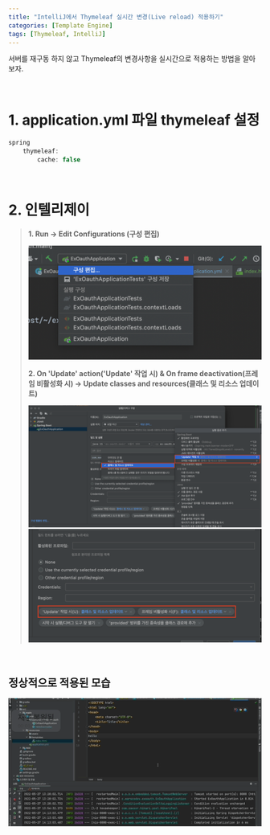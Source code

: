 ```yaml
---
title: "IntelliJ에서 Thymeleaf 실시간 변경(Live reload) 적용하기"
categories: [Template Engine]
tags: [Thymeleaf, IntelliJ]
---
```


서버를 재구동 하지 않고 Thymeleaf의 변경사항을 실시간으로 적용하는 방법을 알아보자.

<br>

# 1. application.yml 파일 thymeleaf 설정

```groovy
spring
    thymeleaf:
        cache: false
```

<br>

# 2. 인텔리제이
   >**1. Run → Edit Configurations (구성 편집)**
   >
   > <img src="/images/스크린샷 2022-05-27 오후 1.29.17.png" width="520" alt="이미지1">
   >
   >
   >**2. On 'Update' action('Update' 작업 시) & On frame deactivation(프레임 비활성화 시) → Update classes and resources(클래스 및 리소스 업데이트)**
   > 
   > <img src="/images/스크린샷 2022-05-27 오후 1.33.00.png" width="520" alt="이미지2">
   >
   > <img src="/images/스크린샷 2022-05-27 오후 1.34.13.png" width="520" alt="이미지3">

<br>

## **정상적으로 적용된 모습**

<img src="/images/May-27-2022 14-20-42.gif" alt="이미지4">






 



